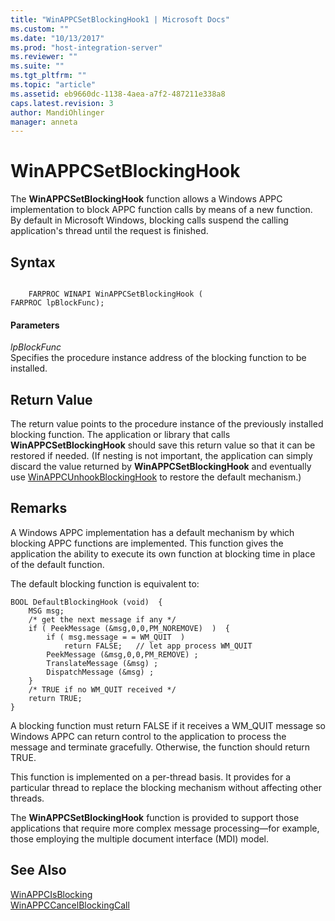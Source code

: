 ```yaml
---
title: "WinAPPCSetBlockingHook1 | Microsoft Docs"
ms.custom: ""
ms.date: "10/13/2017"
ms.prod: "host-integration-server"
ms.reviewer: ""
ms.suite: ""
ms.tgt_pltfrm: ""
ms.topic: "article"
ms.assetid: eb9660dc-1138-4aea-a7f2-487211e338a8
caps.latest.revision: 3
author: MandiOhlinger
manager: anneta
---
```

# WinAPPCSetBlockingHook
The **WinAPPCSetBlockingHook** function allows a Windows APPC implementation to block APPC function calls by means of a new function. By default in Microsoft Windows, blocking calls suspend the calling application's thread until the request is finished.  
  
## Syntax  
  
```  
  
    FARPROC WINAPI WinAPPCSetBlockingHook (   
FARPROC lpBlockFunc);  
```  
  
#### Parameters  
 *lpBlockFunc*  
 Specifies the procedure instance address of the blocking function to be installed.  
  
## Return Value  
 The return value points to the procedure instance of the previously installed blocking function. The application or library that calls **WinAPPCSetBlockingHook** should save this return value so that it can be restored if needed. (If nesting is not important, the application can simply discard the value returned by **WinAPPCSetBlockingHook** and eventually use [WinAPPCUnhookBlockingHook](../core/winappcunhookblockinghook.md) to restore the default mechanism.)  
  
## Remarks  
 A Windows APPC implementation has a default mechanism by which blocking APPC functions are implemented. This function gives the application the ability to execute its own function at blocking time in place of the default function.  
  
 The default blocking function is equivalent to:  
  
```  
BOOL DefaultBlockingHook (void)  {  
    MSG msg;  
    /* get the next message if any */  
    if ( PeekMessage (&msg,0,0,PM_NOREMOVE)  )  {  
        if ( msg.message = = WM_QUIT  )  
            return FALSE;   // let app process WM_QUIT  
        PeekMessage (&msg,0,0,PM_REMOVE) ;  
        TranslateMessage (&msg) ;  
        DispatchMessage (&msg) ;  
    }  
    /* TRUE if no WM_QUIT received */  
    return TRUE;  
}  
```  
  
 A blocking function must return FALSE if it receives a WM_QUIT message so Windows APPC can return control to the application to process the message and terminate gracefully. Otherwise, the function should return TRUE.  
  
 This function is implemented on a per-thread basis. It provides for a particular thread to replace the blocking mechanism without affecting other threads.  
  
 The **WinAPPCSetBlockingHook** function is provided to support those applications that require more complex message processing—for example, those employing the multiple document interface (MDI) model.  
  
## See Also  
 [WinAPPCIsBlocking](../core/winappcisblocking.md)   
 [WinAPPCCancelBlockingCall](../core/winappccancelblockingcall.md)